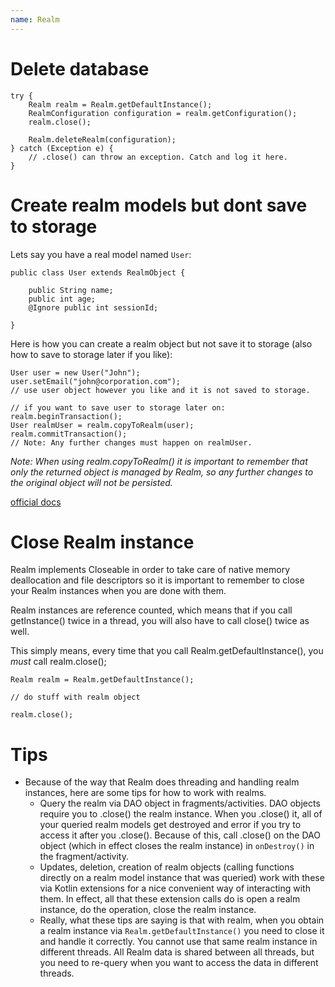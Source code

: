 ```yaml
---
name: Realm
---
```


# Delete database

```
try {
    Realm realm = Realm.getDefaultInstance();
    RealmConfiguration configuration = realm.getConfiguration();
    realm.close();

    Realm.deleteRealm(configuration);
} catch (Exception e) {
    // .close() can throw an exception. Catch and log it here.
}
```

# Create realm models but dont save to storage

Lets say you have a real model named `User`:

```
public class User extends RealmObject {

    public String name;
    public int age;
    @Ignore public int sessionId;

}
```

Here is how you can create a realm object but not save it to storage (also how to save to storage later if you like):

```
User user = new User("John");
user.setEmail("john@corporation.com");
// use user object however you like and it is not saved to storage.

// if you want to save user to storage later on:
realm.beginTransaction();
User realmUser = realm.copyToRealm(user);
realm.commitTransaction();
// Note: Any further changes must happen on realmUser.
```

*Note: When using realm.copyToRealm() it is important to remember that only the returned object is managed by Realm, so any further changes to the original object will not be persisted.*

[official docs](https://realm.io/docs/java/latest/#creating-objects)

# Close Realm instance

Realm implements Closeable in order to take care of native memory deallocation and file descriptors so it is important to remember to close your Realm instances when you are done with them.

Realm instances are reference counted, which means that if you call getInstance() twice in a thread, you will also have to call close() twice as well.

This simply means, every time that you call Realm.getDefaultInstance(), you *must* call realm.close();

```
Realm realm = Realm.getDefaultInstance();

// do stuff with realm object

realm.close();
```

# Tips

* Because of the way that Realm does threading and handling realm instances, here are some tips for how to work with realms.
  * Query the realm via DAO object in fragments/activities. DAO objects require you to .close() the realm instance. When you .close() it, all of your queried realm models get destroyed and error if you try to access it after you .close(). Because of this, call .close() on the DAO object (which in effect closes the realm instance) in `onDestroy()` in the fragment/activity.
  * Updates, deletion, creation of realm objects (calling functions directly on a realm model instance that was queried) work with these via Kotlin extensions for a nice convenient way of interacting with them. In effect, all that these extension calls do is open a realm instance, do the operation, close the realm instance.
  * Really, what these tips are saying is that with realm, when you obtain a realm instance via `Realm.getDefaultInstance()` you need to close it and handle it correctly. You cannot use that same realm instance in different threads. All Realm data is shared between all threads, but you need to re-query when you want to access the data in different threads. 
